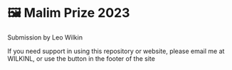 # 🖼️ Malim Prize 2023
Submission by Leo Wilkin

If you need support in using this repository or website, please email me at WILKINL, or use the button in the footer of the site
